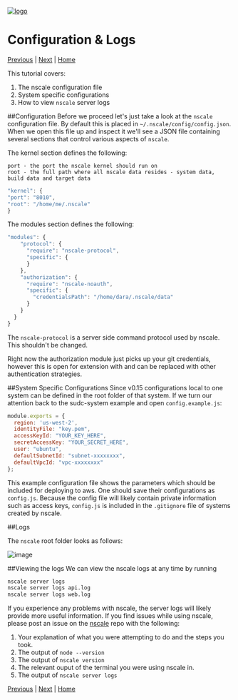 <a href='http://nscale.nearform.com'>![logo][]</a>

Configuration & Logs
============
[Previous](./3-deploy-larger-application.md) | [Next](./5-update-&-rollback.md) | [Home](./)

This tutorial covers:

1. The nscale configuration file
2. System specific configurations
2. How to view `nscale` server logs

##Configuration
Before we proceed let's just take a look at the `nscale` configuration file. By default this is placed in `~/.nscale/config/config.json`. When we open this file up and inspect it we'll see a JSON file containing several sections that control various aspects of `nscale`.

The kernel section defines the following:

	port - the port the nscale kernel should run on
	root - the full path where all nscale data resides - system data, build data and target data

```js
"kernel": {
"port": "8010",
"root": "/home/me/.nscale"
}
```

The modules section defines the following:

```js
"modules": {
    "protocol": {
      "require": "nscale-protocol",
      "specific": {
      }
    },
    "authorization": {
      "require": "nscale-noauth",
      "specific": {
        "credentialsPath": "/home/dara/.nscale/data"
      }
    }
  }
}
```

The `nscale-protocol` is a server side command protocol used by nscale. This shouldn't be changed.

Right now the authorization module just picks up your git credentials, however this is open for extension with and can be replaced with other authentication strategies.

##System Specific Configurations
Since v0.15 configurations local to one system can be defined in the root folder of that system. If we turn our attention back to the sudc-system example and open `config.example.js`:

```js
module.exports = {
  region: 'us-west-2',
  identityFile: "key.pem",
  accessKeyId: "YOUR_KEY_HERE",
  secretAccessKey: "YOUR_SECRET_HERE",
  user: "ubuntu",
  defaultSubnetId: "subnet-xxxxxxxx",
  defaultVpcId: "vpc-xxxxxxxx"
};
```

This example configuration file shows the parameters which should be included for deploying to aws. One should save their configurations as `config.js`. Because the config file will likely contain private information such as access keys, `config.js` is included in the `.gitignore` file of systems created by nscale.

##Logs

The `nscale` root folder looks as follows:

![image](./img/configdir.png)

##Viewing the logs
We can view the nscale logs at any time by running
```bash
nscale server logs
nscale server logs api.log
nscale server logs web.log
```

If you experience any problems with nscale, the server logs will likely provide more useful information.
If you find issues while using nscale, please post an issue on the [nscale][nscale-repo] repo with the following:

1. Your explanation of what you were attempting to do and the steps you took.
3. The output of `node --version`
4. The output of `nscale version`
5. The relevant ouput of the terminal you were using nscale in.
6. The output of `nscale server logs`

[Previous](./3-deploy-larger-application.md) | [Next](./5-update-&-rollback.md) | [Home](./)

[logo]: ../_imgs/logo.png
[nscale-repo]: https://github.com/nearform/nscale
